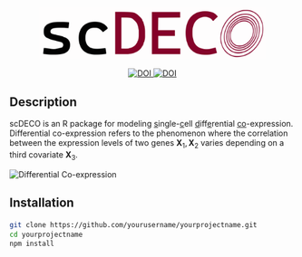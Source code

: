 <p align="center">
  <img src="./images/scdeco_logo.svg" alt="scDECO logo" width="400">
</p>

<div align="center">
  <a href="https://doi.org/10.1111/biom.13701">
    <img src="https://img.shields.io/badge/DOI-doi.org%2F10.1111%2Fbiom.13701-blue" alt="DOI">
  </a>
  <a href="https://doi.org/10.1111/biom.13457">
    <img src="https://img.shields.io/badge/DOI-doi.org%2F10.1111%2Fbiom.13457-blue" alt="DOI">
  </a>
</div>





## Description

scDECO is an R package for modeling <ins>s</ins>ingle-<ins>c</ins>ell <ins>d</ins>iff<ins>e</ins>rential <ins>co</ins>-expression. Differential co-expression refers to the phenomenon where the correlation between the expression levels of two genes $\boldsymbol{X}_1, \boldsymbol{X}_2$ varies depending on a third covariate $\boldsymbol{X}_3$. 

<img src="images/dynamic_corr_plot.svg" alt="Differential Co-expression" width="600">


## Installation

```bash
git clone https://github.com/yourusername/yourprojectname.git
cd yourprojectname
npm install


